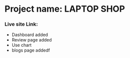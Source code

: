 <h1>Project name: LAPTOP SHOP</h1>

<h3>Live site Link:<a href="http://"></a>  </h3>
<ul>
<li>
Dashboard added
</li>
<li>
Review page added
</li>
<li>
Use chart
</li>
<li>
blogs page addedf
</li>
</ul>